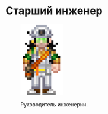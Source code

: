# Старший инженер

<figure><img src="../../../.gitbook/assets/Старший_инженер.png" alt=""><figcaption><p>Руководитель инженерии.</p></figcaption></figure>
